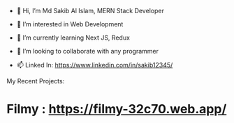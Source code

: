 - 👋 Hi, I’m Md Sakib Al Islam, MERN Stack Developer

- 👀 I’m interested in Web Development

- 🌱 I’m currently learning Next JS, Redux

- 💞️ I’m looking to collaborate with any programmer

- 📫 Linked In: https://www.linkedin.com/in/sakib12345/

My Recent Projects:

# Filmy : https://filmy-32c70.web.app/

